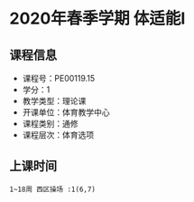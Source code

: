 # 2020年春季学期 体适能I 






## 课程信息

- 课程号：PE00119.15
- 学分：1
- 教学类型：理论课
- 开课单位：体育教学中心
- 课程类别：通修
- 课程层次：体育选项

## 上课时间

```
1~18周 西区操场 :1(6,7)
```

